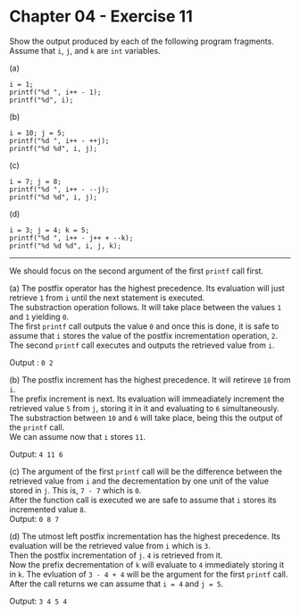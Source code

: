 # Chapter 04 - Exercise 11

Show the output produced by each of the following program fragments. Assume that `i`, `j`, and `k` are `int` variables.

(a) 
```
i = 1;  
printf("%d ", i++ - 1);  
printf("%d", i);  
```
(b) 
```
i = 10; j = 5;  
printf("%d ", i++ - ++j);  
printf("%d %d", i, j);  
```
(c) 
```
i = 7; j = 8;  
printf("%d ", i++ - --j);  
printf("%d %d", i, j);  
```
(d) 
```
i = 3; j = 4; k = 5;  
printf("%d ", i++ - j++ + --k);  
printf("%d %d %d", i, j, k);  
```

---

We should focus on the second argument of the first `printf` call first.  

(a) 
The postfix operator has the highest precedence. Its evaluation will just retrieve `1` from `i` until the next statement is executed.  
The substraction operation follows. It will take place between the values `1` and `1` yielding `0`.  
The first `printf` call outputs the value `0` and once this is done, it is safe to assume that `i` stores the value of the postfix incrementation operation, `2`.     
The second `printf` call executes and outputs the retrieved value from `i`.  

Output : `0 2` 

(b) 
The postfix increment has the highest precedence. It will retireve `10` from `i`.  
The prefix increment is next. Its evaluation will immeadiately increment the retrieved value `5` from `j`, storing it in it and evaluating to `6` simultaneously.   
The substraction between `10` and `6` will take place, being this the output of the `printf` call.  
We can assume now that `i` stores `11`.    

Output: `4 11 6`  

(c) 
The argument of the first `printf` call will be the difference between the retrieved value from `i` and the decrementation by one unit of the value stored in `j`. This is, `7 - 7` which is `0`.  
After the function call is executed we are safe to assume that `i` stores its incremented value `8`.  
Output: `0 8 7`  

(d) 
The utmost left postfix incrementation has the highest precedence. Its evaluation will be the retrieved value from `i` which is `3`.  
Then the postfix incrementation of `j`. `4` is retrieved from it.  
Now the prefix decrementation of `k` will evaluate to `4` immediately storing it in `k`. 
The evluation of `3 - 4 + 4` will be the argument for the first `printf` call. 
After the call returns we can assume that `i = 4` and `j = 5`.  

Output: `3 4 5 4`

